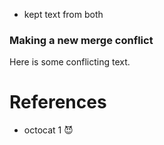 - kept text from both

### Making a new merge conflict

Here is some conflicting text.
# References

* octocat 1 😈
